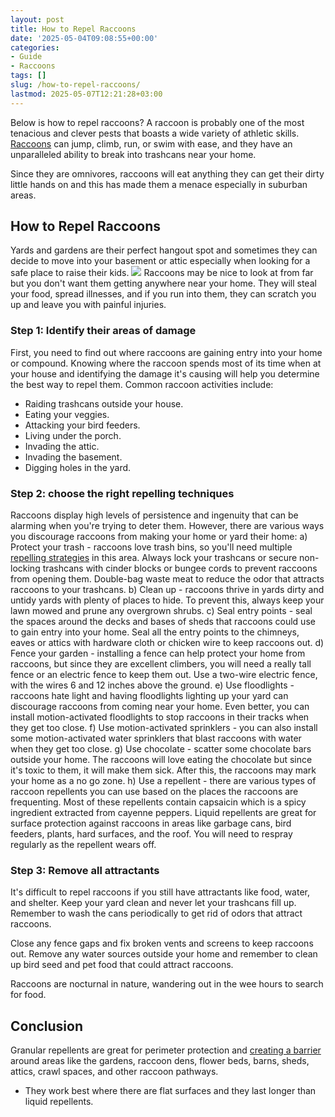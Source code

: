 ```yaml
---
layout: post
title: How to Repel Raccoons
date: '2025-05-04T09:08:55+00:00'
categories:
- Guide
- Raccoons
tags: []
slug: /how-to-repel-raccoons/
lastmod: 2025-05-07T12:21:28+03:00
---
```


Below is how to repel raccoons? A raccoon is probably one of the most tenacious and clever pests that boasts a wide variety of athletic skills.
[Raccoons](https://en.wikipedia.org/wiki/Raccoon)
can jump, climb, run, or swim with ease, and they have an unparalleled ability to break into trashcans near your home.

Since they are omnivores, raccoons will eat anything they can get their dirty little hands on and this has made them a menace especially in suburban areas.
## How to Repel Raccoons
Yards and gardens are their perfect hangout spot and sometimes they can decide to move into your basement or attic especially when looking for a safe place to raise their kids.
![](/assets/img/03/How-to-Repel-Raccoons-300x192.jpg)
Raccoons may be nice to look at from far but you don't want them getting anywhere near your home. They will steal your food, spread illnesses, and if you run into them, they can scratch you up and leave you with painful injuries.
### Step 1: Identify their areas of damage
First, you need to find out where raccoons are gaining entry into your home or compound. Knowing where the raccoon spends most of its time when at your house and identifying the damage it's causing will help you determine the best way to repel them. Common raccoon activities include:
- Raiding trashcans outside your house.
- Eating your veggies.
- Attacking your bird feeders.
- Living under the porch.
- Invading the attic.
- Invading the basement.
- Digging holes in the yard.
### Step 2: choose the right repelling techniques
Raccoons display high levels of persistence and ingenuity that can be alarming when you're trying to deter them. However, there are various ways you discourage raccoons from making your home or yard their home:
a) Protect your trash - raccoons love trash bins, so you'll need multiple
[repelling strategies](https://pestpolicy.com/what-smells-do-raccoons-hate/)
in this area.
Always lock your trashcans or secure non-locking trashcans with cinder blocks or bungee cords to prevent raccoons from opening them. Double-bag waste meat to reduce the odor that attracts raccoons to your trashcans.
b) Clean up - raccoons thrive in yards dirty and untidy yards with plenty of places to hide. To prevent this, always keep your lawn mowed and prune any overgrown shrubs.
c) Seal entry points - seal the spaces around the decks and bases of sheds that raccoons could use to gain entry into your home. Seal all the entry points to the chimneys, eaves or attics with hardware cloth or chicken wire to keep raccoons out.
d) Fence your garden - installing a fence can help protect your home from raccoons, but since they are excellent climbers, you will need a really tall fence or an electric fence to keep them out. Use a two-wire electric fence, with the wires 6 and 12 inches above the ground.
e) Use floodlights - raccoons hate light and having floodlights lighting up your yard can discourage raccoons from coming near your home. Even better, you can install motion-activated floodlights to stop raccoons in their tracks when they get too close.
f) Use motion-activated sprinklers - you can also install some motion-activated water sprinklers that blast raccoons with water when they get too close.
g) Use chocolate - scatter some chocolate bars outside your home. The raccoons will love eating the chocolate but since it's toxic to them, it will make them sick. After this, the raccoons may mark your home as a no go zone.
h) Use a repellent - there are various types of raccoon repellents you can use based on the places the raccoons are frequenting. Most of these repellents contain capsaicin which is a spicy ingredient extracted from cayenne peppers.
Liquid repellents are great for surface protection against raccoons in areas like garbage cans, bird feeders, plants, hard surfaces, and the roof. You will need to respray regularly as the repellent wears off.
### Step 3: Remove all attractants
It's difficult to repel raccoons if you still have attractants like food, water, and shelter. Keep your yard clean and never let your trashcans fill up. Remember to wash the cans periodically to get rid of odors that attract raccoons.

Close any fence gaps and fix broken vents and screens to keep raccoons out. Remove any water sources outside your home and remember to clean up bird seed and pet food that could attract raccoons.

Raccoons are nocturnal in nature, wandering out in the wee hours to search for food.
## Conclusion
Granular repellents are great for perimeter protection and
[creating a barrier](https://pestpolicy.com/how-to-get-rid-of-raccoons/)
around areas like the gardens, raccoon dens, flower beds, barns, sheds, attics, crawl spaces, and other raccoon pathways.
- They work best where there are flat surfaces and they last longer than liquid repellents.
